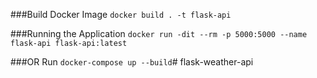 
###Build Docker Image
`docker build . -t flask-api`


###Running the Application
`docker run -dit --rm -p 5000:5000 --name flask-api flask-api:latest`


###OR Run 
`docker-compose up --build`# flask-weather-api
